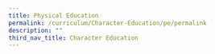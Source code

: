 ```yaml
---
title: Physical Education
permalink: /curriculum/Character-Education/pe/permalink
description: ""
third_nav_title: Character Education
---
```

